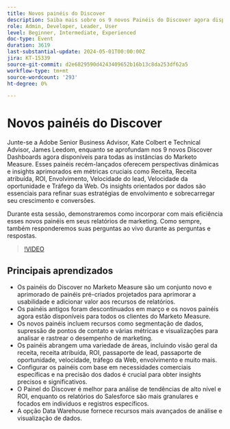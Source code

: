 ```yaml
---
title: Novos painéis do Discover
description: Saiba mais sobre os 9 novos Painéis do Discover agora disponíveis para todas as instâncias do Marketo Measure. Esses painéis recém-lançados oferecem perspectivas dinâmicas e insights aprimorados em métricas cruciais como Receita, Receita atribuída, ROI, Envolvimento, Velocidade do lead, Velocidade da oportunidade e Tráfego da Web.
role: Admin, Developer, Leader, User
level: Beginner, Intermediate, Experienced
doc-type: Event
duration: 3619
last-substantial-update: 2024-05-01T00:00:00Z
jira: KT-15339
source-git-commit: d2e6829590d4243409652b16b13c8da253df62a5
workflow-type: tm+mt
source-wordcount: '293'
ht-degree: 0%

---
```


# Novos painéis do Discover

Junte-se a Adobe Senior Business Advisor, Kate Colbert e Technical Advisor, James Leedom, enquanto se aprofundam nos 9 novos Discover Dashboards agora disponíveis para todas as instâncias do Marketo Measure. Esses painéis recém-lançados oferecem perspectivas dinâmicas e insights aprimorados em métricas cruciais como Receita, Receita atribuída, ROI, Envolvimento, Velocidade do lead, Velocidade da oportunidade e Tráfego da Web. Os insights orientados por dados são essenciais para refinar suas estratégias de envolvimento e sobrecarregar seu crescimento e conversões.

Durante esta sessão, demonstraremos como incorporar com mais eficiência esses novos painéis em seus relatórios de marketing. Como sempre, também responderemos suas perguntas ao vivo durante as perguntas e respostas.

>[!VIDEO](https://video.tv.adobe.com/v/3428405/?learn=on)

## Principais aprendizados

* Os painéis do Discover no Marketo Measure são um conjunto novo e aprimorado de painéis pré-criados projetados para aprimorar a usabilidade e adicionar valor aos recursos de relatórios.
* Os painéis antigos foram descontinuados em março e os novos painéis agora estão disponíveis para todos os clientes do Marketo Measure.
* Os novos painéis incluem recursos como segmentação de dados, supressão de pontos de contato e várias métricas e visualizações para analisar e rastrear o desempenho de marketing.
* Os painéis abrangem uma variedade de áreas, incluindo visão geral da receita, receita atribuída, ROI, passaporte de lead, passaporte de oportunidade, velocidade, tráfego da Web, envolvimento e muito mais.
* Configurar os painéis com base em necessidades comerciais específicas e na precisão dos dados é crucial para obter insights precisos e significativos.
* O Painel do Discover é melhor para análise de tendências de alto nível e ROI, enquanto os relatórios do Salesforce são mais granulares e focados em indivíduos e registros específicos.
* A opção Data Warehouse fornece recursos mais avançados de análise e visualização de dados.